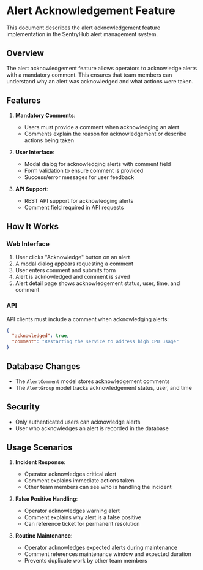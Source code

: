 # Alert Acknowledgement Feature

This document describes the alert acknowledgement feature implementation in the SentryHub alert management system.

## Overview

The alert acknowledgement feature allows operators to acknowledge alerts with a mandatory comment. This ensures that team members can understand why an alert was acknowledged and what actions were taken.

## Features

1. **Mandatory Comments**: 
   - Users must provide a comment when acknowledging an alert
   - Comments explain the reason for acknowledgement or describe actions being taken

2. **User Interface**:
   - Modal dialog for acknowledging alerts with comment field
   - Form validation to ensure comment is provided
   - Success/error messages for user feedback

3. **API Support**:
   - REST API support for acknowledging alerts
   - Comment field required in API requests

## How It Works

### Web Interface

1. User clicks "Acknowledge" button on an alert
2. A modal dialog appears requesting a comment
3. User enters comment and submits form
4. Alert is acknowledged and comment is saved
5. Alert detail page shows acknowledgement status, user, time, and comment

### API

API clients must include a comment when acknowledging alerts:

```json
{
  "acknowledged": true,
  "comment": "Restarting the service to address high CPU usage"
}
```

## Database Changes

- The `AlertComment` model stores acknowledgement comments
- The `AlertGroup` model tracks acknowledgement status, user, and time

## Security

- Only authenticated users can acknowledge alerts
- User who acknowledges an alert is recorded in the database

## Usage Scenarios

1. **Incident Response**:
   - Operator acknowledges critical alert
   - Comment explains immediate actions taken
   - Other team members can see who is handling the incident

2. **False Positive Handling**:
   - Operator acknowledges warning alert
   - Comment explains why alert is a false positive
   - Can reference ticket for permanent resolution

3. **Routine Maintenance**:
   - Operator acknowledges expected alerts during maintenance
   - Comment references maintenance window and expected duration
   - Prevents duplicate work by other team members